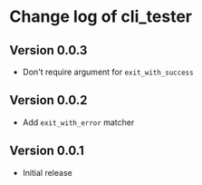 # Change log of cli_tester

## Version 0.0.3

* Don't require argument for `exit_with_success`

## Version 0.0.2

* Add `exit_with_error` matcher

## Version 0.0.1

* Initial release
